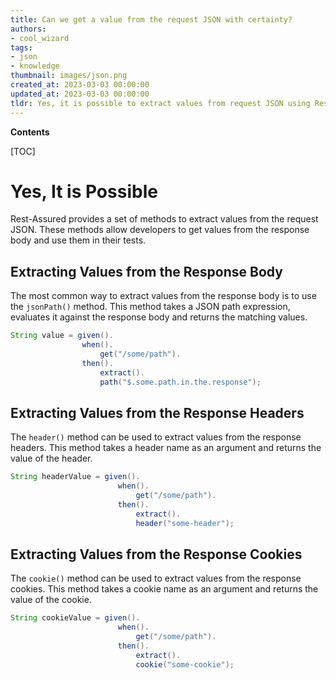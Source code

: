 ```yaml
---
title: Can we get a value from the request JSON with certainty?
authors:
- cool_wizard
tags:
- json
- knowledge
thumbnail: images/json.png
created_at: 2023-03-03 00:00:00
updated_at: 2023-03-03 00:00:00
tldr: Yes, it is possible to extract values from request JSON using Rest-assured.
---
```


**Contents**

[TOC]

# Yes, It is Possible

Rest-Assured provides a set of methods to extract values from the request JSON. These methods allow developers to get values from the response body and use them in their tests.

## Extracting Values from the Response Body

The most common way to extract values from the response body is to use the `jsonPath()` method. This method takes a JSON path expression, evaluates it against the response body and returns the matching values.

```java
String value = given().
				when().
					get("/some/path").
				then().
					extract().
					path("$.some.path.in.the.response");
```

## Extracting Values from the Response Headers

The `header()` method can be used to extract values from the response headers. This method takes a header name as an argument and returns the value of the header.

```java
String headerValue = given().
						when().
							get("/some/path").
						then().
							extract().
							header("some-header");
```

## Extracting Values from the Response Cookies

The `cookie()` method can be used to extract values from the response cookies. This method takes a cookie name as an argument and returns the value of the cookie.

```java
String cookieValue = given().
						when().
							get("/some/path").
						then().
							extract().
							cookie("some-cookie");
```
